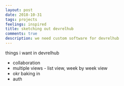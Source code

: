 ```yaml
---
layout: post
date: 2018-10-31
tags: projects
feelings: inspired
title: sketching out devrelhub
comments: true
description: we need custom software for devrelhub
---
```


things i want in devrelhub

- collaboration
- multiple views - list view, week by week view
- okr baking in
- auth
